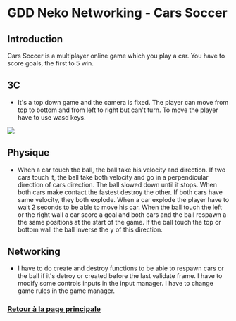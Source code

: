 # GDD Neko Networking - Cars Soccer 

## Introduction
 Cars Soccer is a multiplayer online game which you play a car.
 You have to score goals, the first to 5 win.
 
## 3C
* It's a top down game and the camera is fixed.
The player can move from top to bottom and from left to right but can't turn.
To move the player have to use wasd keys.

![](https://worgaros.github.io/Images/game.png)

## Physique
* When a car touch the ball, the ball take his velocity and direction.
If two cars touch it, the ball take both velocity and go in a perpendicular direction of cars direction.
The ball slowed down until it stops.
When both cars make contact the fastest destroy the other.
If both cars have same velocity, they both explode.
When a car explode the player have to wait 2 seconds to be able to move his car.
When the ball touch the left or the right wall a car score a goal and both cars and the ball respawn a the same positions at the start of the game.
If the ball touch the top or bottom wall the ball inverse the y of this direction.

## Networking
* I have to do create and destroy functions to be able to respawn cars or the ball if it's detroy or created before the last validate frame.
I have to modify some controls inputs in the input manager.
I have to change game rules in the game manager.


### [Retour à la page principale](https://worgaros.github.io/)
